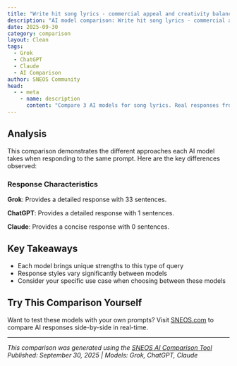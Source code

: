 ```yaml
---
title: "Write hit song lyrics - commercial appeal and creativity balance"
description: "AI model comparison: Write hit song lyrics - commercial appeal and creativity balance..."
date: 2025-09-30
category: comparison
layout: Clean
tags:
  - Grok
  - ChatGPT
  - Claude
  - AI Comparison
author: SNEOS Community
head:
  - - meta
    - name: description
      content: "Compare 3 AI models for song lyrics. Real responses from Grok, ChatGPT, Claude with detailed analysis."
---
```


<ChatComparison
  title="Write hit song lyrics - commercial appeal and creativity balance"
  prompt="Write hit song lyrics - commercial appeal and creativity balance"
  :responses='{"Grok": "**Song Title: \u0022Chasing Neon Dreams\u0022**\n\n*Verse 1:* \nI\u2019m running through the city, heart racing in the night, \nStreetlights paint my story under flickering city lights. \nGot a fire in my chest, can\u2019t stop, won\u2019t slow, \nDreams are calling loud, it\u2019s the only thing I know. \n\n*Pre-Chorus:* \nEvery step, every fall, I\u2019m breaking through the walls, \nNo looking back, I\u2019m giving it my all. \nThe world\u2019s a blur, but I\u2019m locked on the gleam, \nI\u2019m chasing neon dreams, yeah, I\u2019m chasing neon dreams. \n\n*Chorus:* \nWe\u2019re burning bright, lighting up the sky, \nNeon dreams, we\u2019re never saying goodbye. \nHearts on fire, we\u2019re reaching for the stars, \nNo matter where we go, we know who we are. \nOh-oh-oh, chasing neon dreams, \nOh-oh-oh, we\u2019re more than what it seems. \n\n*Verse 2:* \nGot a pocket full of wishes, and a beat that won\u2019t quit, \nEvery scar\u2019s a story, every bruise a hit. \nWe\u2019re rebels with a cause, got the rhythm in our veins, \nTurning pain to power, breaking all the chains. \n\n*Pre-Chorus:* \nEvery step, every fall, I\u2019m breaking through the walls, \nNo looking back, I\u2019m giving it my all. \nThe world\u2019s a blur, but I\u2019m locked on the gleam, \nI\u2019m chasing neon dreams, yeah, I\u2019m chasing neon dreams. \n\n*Chorus:* \nWe\u2019re burning bright, lighting up the sky, \nNeon dreams, we\u2019re never saying goodbye. \nHearts on fire, we\u2019re reaching for the stars, \nNo matter where we go, we know who we are. \nOh-oh-oh, chasing neon dreams, \nOh-oh-oh, we\u2019re more than what it seems. \n\n*Bridge:* \nWhen the shadows try to pull me down, \nI\u2019ll rise above, I\u2019ll wear my crown. \nThe city\u2019s pulse, it\u2019s beating through me, \nI\u2019ll shine so bright, the world will see. \nYeah, we\u2019re unstoppable, unstoppable tonight, \nNeon dreams are glowing, everything feels right. \n\n*Chorus:* \nWe\u2019re burning bright, lighting up the sky, \nNeon dreams, we\u2019re never saying goodbye. \nHearts on fire, we\u2019re reaching for the stars, \nNo matter where we go, we know who we are. \nOh-oh-oh, chasing neon dreams, \nOh-oh-oh, we\u2019re more than what it seems. \n\n*Outro:* \nSo keep on running, don\u2019t ever let it fade, \nNeon dreams are the memories we\u2019ve made. \nThrough the highs, through the lows, we\u2019ll gleam, \nForever chasing, forever neon dreams. \n\n---\n\n**Why This Works for Commercial Appeal and Creativity Balance:** \n1. **Catchy Hook:** The chorus is repetitive and easy to sing along to with \u201COh-oh-oh, chasing neon dreams,\u201D making it memorable for radio play and streaming platforms. \n2. **Relatable Theme:** The idea of chasing dreams resonates universally, appealing to a wide audience, while \u201Cneon\u201D adds a vivid, modern imagery that stands out creatively. \n3. **Uplifting Energy:** The tone is motivational and empowering, aligning with pop trends while the imagery of city lights and neon keeps it visually engaging for music videos or social media content. \n4. **Versatile Production Potential:** The lyrics suggest a dynamic pop/electronic beat with builds in the chorus and bridge, fitting for dance floors or emotional ballads depending on arrangement. \n5. **Emotional Depth with Simplicity:** The verses and bridge add personal struggle and resilience, balancing the high-energy chorus with deeper storytelling, ensuring it\u2019s not just a shallow pop track.\n\nThis song could easily fit into the pop charts alongside artists like The Weeknd, Dua Lipa, or Imagine Dragons, with its blend of dreamy visuals and driving energy.", "ChatGPT": "(Verse 1) \nWoke up to the sunrise, painting skies of gold \nChasing dreams and melodies, stories yet untold \nHeartbeat syncs with every step, this rhythm feels so right \nDancing through the city lights, alive inside the night \n\n(Pre-Chorus) \nOh, the world is calling, can you hear the sound? \nEvery moment\u2019s magic when you\u2019re spinning \u2019round \n\n(Chorus) \nWe\u2019re fire in the dark, lighting up the sky \nA spark that never dies, you and I \nRising like the waves, unstoppable and free \nThis is our song, our destiny \n\n(Verse 2) \nStreetlights flicker softly, secrets in the air \nWhispers of tomorrow, floating everywhere \nTake my hand and don\u2019t let go, let\u2019s fly beyond the stars \nIn this endless story, we know just who we are \n\n(Pre-Chorus) \nOh, the world is calling, feel the heartbeat loud \nTogether we\u2019re unbreakable, standing proud \n\n(Chorus) \nWe\u2019re fire in the dark, lighting up the sky \nA spark that never dies, you and I \nRising like the waves, unstoppable and free \nThis is our song, our destiny \n\n(Bridge) \nEvery step we take, every leap of faith \nWe write the pages of our fate \nNo looking back, we\u2019re breaking through \nThe world\u2019s a stage and the spotlight\u2019s on you \n\n(Chorus) \nWe\u2019re fire in the dark, lighting up the sky \nA spark that never dies, you and I \nRising like the waves, unstoppable and free \nThis is our song, our destiny \n\n(Outro) \nWe\u2019re fire, we\u2019re fire \nBurning higher and higher \nThis is our song, this is our story \nShining bright in all our glory", "Claude": "# \u0022Neon Dreams\u0022\n\n**[Verse 1]**\nCity lights are calling my name tonight\nDancing shadows on the street so bright\nGot my headphones on, the world fades away\nLiving for the moment, won\u0027t wait another day\n\nUsed to play it safe behind these walls\nNow I\u0027m chasing every dream that calls\nHeart is beating like a drum machine\nNothing\u0027s gonna stop this neon dream\n\n**[Pre-Chorus]**\nThey said I\u0027d never make it out alive\nBut I\u0027m electric, and I\u0027m gonna fly\n\n**[Chorus]**\nWe\u0027re burning bright like neon dreams\nNothing\u0027s ever what it seems\nTurn it up and let it go\nWe\u0027re the stars of our own show\nNeon dreams, neon dreams\nWe\u0027re unstoppable, we\u0027re free\nLight it up for all to see\nThese neon dreams\n\n**[Verse 2]**\nMirror ball reflections in your eyes\nWe\u0027re writing stories underneath the sky\nEvery scar\u0027s a lesson that we\u0027ve learned\nEvery bridge we crossed, we never burned\n\nDancing through the static and the noise\nFound my rhythm, found my voice\nHeart is beating like a drum machine\nLiving in this neon dream\n\n**[Pre-Chorus]**\nThey said we\u0027d never make it out alive\nBut we\u0027re electric, and we\u0027re gonna fly\n\n**[Chorus]**\nWe\u0027re burning bright like neon dreams\nNothing\u0027s ever what it seems\nTurn it up and let it go\nWe\u0027re the stars of our own show\nNeon dreams, neon dreams\nWe\u0027re unstoppable, we\u0027re free\nLight it up for all to see\nThese neon dreams\n\n**[Bridge]**\nWhen the morning comes and the colors fade\nWe\u0027ll remember every choice we made\nIn the darkness, we became the light\nNeon dreams burning through the night\n\n**[Final Chorus]**\nWe\u0027re burning bright like neon dreams\nNothing\u0027s ever what it seems\nTurn it up and let it go\nWe\u0027re the stars of our own show\nNeon dreams, neon dreams\nWe\u0027re unstoppable, we\u0027re free\nLight it up for all to see\nThese neon dreams\n\n**[Outro]**\nThese neon dreams\n(We\u0027re burning bright)\nThese neon dreams\n(Light up the night)"}' 
  published-date="13:35"
/>

## Analysis

This comparison demonstrates the different approaches each AI model takes when responding to the same prompt. Here are the key differences observed:

### Response Characteristics

**Grok**: Provides a detailed response with 33 sentences. 

**ChatGPT**: Provides a detailed response with 1 sentences. 

**Claude**: Provides a concise response with 0 sentences. 

## Key Takeaways

- Each model brings unique strengths to this type of query
- Response styles vary significantly between models
- Consider your specific use case when choosing between these models

## Try This Comparison Yourself

Want to test these models with your own prompts? Visit [SNEOS.com](https://sneos.com) to compare AI responses side-by-side in real-time.

---

*This comparison was generated using the [SNEOS AI Comparison Tool](https://sneos.com)*
*Published: September 30, 2025 | Models: Grok, ChatGPT, Claude*

